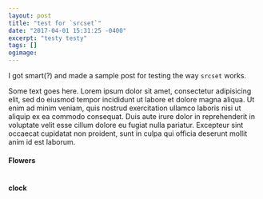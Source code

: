 ```yaml
---
layout: post
title: "test for `srcset`"
date: "2017-04-01 15:31:25 -0400"
excerpt: "testy testy"
tags: []
ogimage:
---
```

I got smart(?) and made a sample post for testing the way `srcset` works.

Some text goes here. Lorem ipsum dolor sit amet, consectetur adipisicing elit, sed do eiusmod tempor incididunt ut labore et dolore magna aliqua. Ut enim ad minim veniam, quis nostrud exercitation ullamco laboris nisi ut aliquip ex ea commodo consequat. Duis aute irure dolor in reprehenderit in voluptate velit esse cillum dolore eu fugiat nulla pariatur. Excepteur sint occaecat cupidatat non proident, sunt in culpa qui officia deserunt mollit anim id est laborum.


#### Flowers

<img style="max-width:100%"
sizes="(max-width: 960px) 100vw, 960px"
srcset="
/images/srcset/2014-btozier-flowers-1200_e9p0vm_c_scale,w_300.jpg 300w,
/images/srcset/2014-btozier-flowers-1200_e9p0vm_c_scale,w_680.jpg 680w,
/images/srcset/2014-btozier-flowers-1200_e9p0vm_c_scale,w_960.jpg 960w"
src="/images/srcset/2014-btozier-flowers-1200_e9p0vm_c_scale,w_680.jpg"
alt="">


#### clock

<img style="max-width:100%"
sizes="(max-width: 960px) 100vw, 960px"
srcset="
/images/srcset/2014-btozier-clock-1200_hnoque_c_scale,w_300.jpg 300w,
/images/srcset/2014-btozier-clock-1200_hnoque_c_scale,w_579.jpg 579w,
/images/srcset/2014-btozier-clock-1200_hnoque_c_scale,w_794.jpg 794w,
/images/srcset/2014-btozier-clock-1200_hnoque_c_scale,w_960.jpg 960w"
src="/images/srcset/2014-btozier-clock-1200_hnoque_c_scale,w_579.jpg"
alt="">
